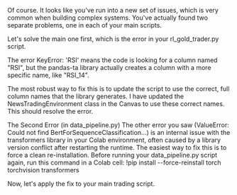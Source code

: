 Of course. It looks like you've run into a new set of issues, which is very common when building complex systems. You've actually found two separate problems, one in each of your main scripts.

Let's solve the main one first, which is the error in your rl_gold_trader.py script.

The error KeyError: 'RSI' means the code is looking for a column named "RSI", but the pandas-ta library actually creates a column with a more specific name, like "RSI_14".

The most robust way to fix this is to update the script to use the correct, full column names that the library generates. I have updated the NewsTradingEnvironment class in the Canvas to use these correct names. This should resolve the error.

The Second Error (in data_pipeline.py)
The other error you saw (ValueError: Could not find BertForSequenceClassification...) is an internal issue with the transformers library in your Colab environment, often caused by a library version conflict after restarting the runtime. The easiest way to fix this is to force a clean re-installation. Before running your data_pipeline.py script again, run this command in a Colab cell:
!pip install --force-reinstall torch torchvision transformers

Now, let's apply the fix to your main trading script.